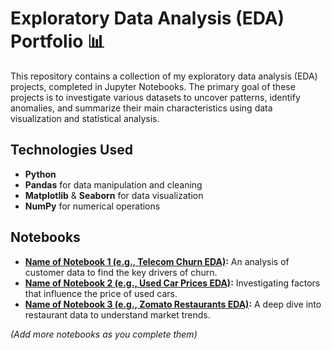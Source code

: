 # Exploratory Data Analysis (EDA) Portfolio 📊

This repository contains a collection of my exploratory data analysis (EDA) projects, completed in Jupyter Notebooks. The primary goal of these projects is to investigate various datasets to uncover patterns, identify anomalies, and summarize their main characteristics using data visualization and statistical analysis.

## Technologies Used
* **Python**
* **Pandas** for data manipulation and cleaning
* **Matplotlib** & **Seaborn** for data visualization
* **NumPy** for numerical operations

## Notebooks
* **[Name of Notebook 1 (e.g., Telecom Churn EDA)](./notebook1.ipynb):** An analysis of customer data to find the key drivers of churn.
* **[Name of Notebook 2 (e.g., Used Car Prices EDA)](./notebook2.ipynb):** Investigating factors that influence the price of used cars.
* **[Name of Notebook 3 (e.g., Zomato Restaurants EDA)](./notebook3.ipynb):** A deep dive into restaurant data to understand market trends.

*(Add more notebooks as you complete them)*
